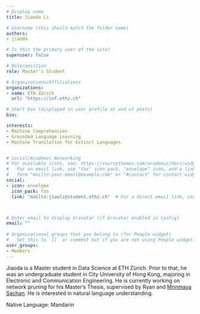 ```yaml
---
# Display name
title: Jiaoda Li

# Username (this should match the folder name)
authors:
- jiaoda

# Is this the primary user of the site?
superuser: false

# Role/position
role: Master's Student

# Organizations/Affiliations
organizations:
- name: ETH Zürich
  url: "https://inf.ethz.ch"

# Short bio (displayed in user profile at end of posts)
bio: 

interests:
- Machine Comprehension
- Grounded Language Learning
- Machine Translation for Extinct Languages


# Social/Academic Networking
# For available icons, see: https://sourcethemes.com/academic/docs/widgets/#icons
#   For an email link, use "fas" icon pack, "envelope" icon, and a link in the
#   form "mailto:your-email@example.com" or "#contact" for contact widget.
social:
- icon: envelope
  icon_pack: fas
  link: "mailto:jiaoli@student.ethz.ch"  # For a direct email link, use "mailto:test@example.org".



# Enter email to display Gravatar (if Gravatar enabled in Config)
email: ""
  
# Organizational groups that you belong to (for People widget)
#   Set this to `[]` or comment out if you are not using People widget.  
user_groups:
- Members
---
```

Jiaoda is a Master student in Data Science at ETH Zürich. Prior to that, he was an undergraduate student in City University of Hong Kong, majoring in Electronic and Communication Engineering. He is currently working on network pruning for his Master’s Thesis, supervised by Ryan and [Mrinmaya Sachan](https://sites.google.com/site/mrinsachan/). He is interested in natural language understanding. 

Native Language: Mandarin

